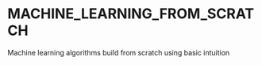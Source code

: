 # MACHINE_LEARNING_FROM_SCRATCH
Machine learning algorithms build from scratch using basic intuition
